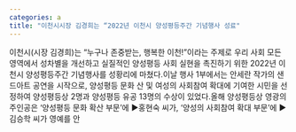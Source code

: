```yaml
---
categories: a
title: "이천시시장 김경희는 “2022년 이천시 양성평등주간 기념행사 성료"
---
```

이천시(시장 김경희)는 “누구나 존중받는, 행복한 이천!”이라는 주제로 우리 사회 모든 영역에서 성차별을 개선하고 실질적인 양성평등 사회 실현을 촉진하기 위한 2022년 이천시 양성평등주간 기념행사를 성황리에 마쳤다.이날 행사 1부에서는 안세란 작가의 샌드아트 공연을 시작으로, 양성평등 문화 산 및 여성의 사회참여 확대에 기여한 시민을 선정하여 양성평등상 2명과 양성평등 유공 13명의 수상이 있었다.올해 양성평등상 영광의 주인공은 ‘양성평등 문화 확산 부문’에 ▶홍현숙 씨가, ‘양성의 사회참여 확대 부문’에 ▶김승학 씨가 영예를 안